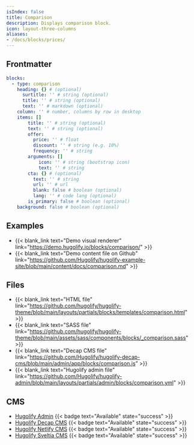 ```yaml
---
isIndex: false
title: Comparison
description: Displays comparison block.
icon: layout-three-columns
aliases:
- /docs/blocks/prices/
---
```


## Frontmatter

```yml
blocks:
  - type: comparison
    heading: {} # (optional)
      surtitle: '' # string (optional)
      title: '' # string (optional)
      text: '' # markdown (optional)
    column: '' # number, columns by row in desktop
    items: []
        title: '' # string (optional)
        text: '' # string (optional)
        offer:
          price: '' # float
          discount: '' # string (e.g. 10%)
          frequency: '' # string
        arguments: []
            icon: '' # string (bootstrap icon)
            text: '' # string
        cta: {} # (optional)
          text: '' # string
          url: '' # url
          blank: false # boolean (optional)
          lang: '' # code lang (optional)
        is_primary: false # boolean (optional)
    background: false # boolean (optional)
```

## Examples

- {{< blank_link text="Demo visual renderer" link="https://demo.hugolify.io/blocks/comparison/" >}}
- {{< blank_link text="Demo content file on Github" link="https://github.com/Hugolify/hugolify-example-site/blob/main/content/docs/comparison.md" >}}

## Files

- {{< blank_link text="HTML file" link="https://github.com/hugolify/hugolify-theme/blob/main/layouts/partials/blocks/templates/comparison.html" >}}
- {{< blank_link text="SASS file" link="https://github.com/hugolify/hugolify-theme/blob/main/assets/sass/components/blocks/_comparison.sass" >}}
- {{< blank_link text="Decap CMS file" link="https://github.com/Hugolify/hugolify-decap-cms/blob/main/admin/app/blocks/comparison.js" >}}
- {{< blank_link text="Hugolify admin file" link="https://github.com/Hugolify/hugolify-admin/blob/main/layouts/partials/admin/blocks/comparison.yml" >}}

## CMS

- [Hugolify Admin](/docs/cms/admin/) {{< badge text="Available" state="success" >}}
- [Hugolify Decap CMS](/docs/cms/decap-cms/) {{< badge text="Available" state="success" >}}
- [Hugolify Netlify CMS](/docs/cms/netlify-cms/) {{< badge text="Available" state="success" >}}
- [Hugolify Sveltia CMS](/docs/cms/sveltia-cms/) {{< badge text="Available" state="success" >}}
